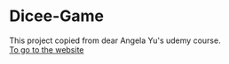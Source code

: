 # Dicee-Game
This project copied from dear Angela Yu's udemy course. <br>
<a href="https://ardasalvarlilar.github.io/Dicee-Game/">To go to the website</a>
